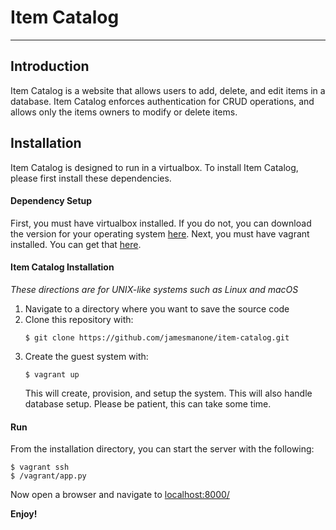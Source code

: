 # Item Catalog
___
## Introduction
Item Catalog is a website that allows users to add, delete, and edit items in a database. Item Catalog enforces authentication for CRUD operations, and allows only the items owners to modify or delete items.

## Installation
Item Catalog is designed to run in a virtualbox. To install Item Catalog, please first install these dependencies.
#### Dependency Setup
First, you must have virtualbox installed. If you do not, you can download the version for your operating system [here](https://www.virtualbox.org/wiki/Downloads). 
Next, you must have vagrant installed. You can get that [here](https://www.vagrantup.com/downloads.html).
#### Item Catalog Installation
*These directions are for UNIX-like systems such as Linux and macOS*
1. Navigate to a directory where you want to save the source code
2. Clone this repository with:
   ```
   $ git clone https://github.com/jamesmanone/item-catalog.git
   ```
3. Create the guest system with:
   ```
   $ vagrant up
   ```
   This will create, provision, and setup the system. This will also handle database setup. Please be patient, this can take some time.
#### Run
From the installation directory, you can start the server with the following:
```
$ vagrant ssh
$ /vagrant/app.py
```
Now open a browser and navigate to [localhost:8000/](localhost:8000/)

**Enjoy!**
